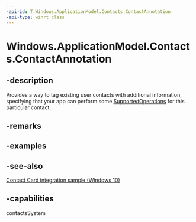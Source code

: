```yaml
---
-api-id: T:Windows.ApplicationModel.Contacts.ContactAnnotation
-api-type: winrt class
---
```


<!-- Class syntax.
public class ContactAnnotation : Windows.ApplicationModel.Contacts.IContactAnnotation, Windows.ApplicationModel.Contacts.IContactAnnotation2
-->

# Windows.ApplicationModel.Contacts.ContactAnnotation

## -description
Provides a way to tag existing user contacts with additional information, specifying that your app can perform some [SupportedOperations](contactannotation_supportedoperations.md) for this particular contact.

## -remarks

## -examples

## -see-also
[Contact Card integration sample (Windows 10)](https://go.microsoft.com/fwlink/?LinkID=703783)
## -capabilities
contactsSystem
